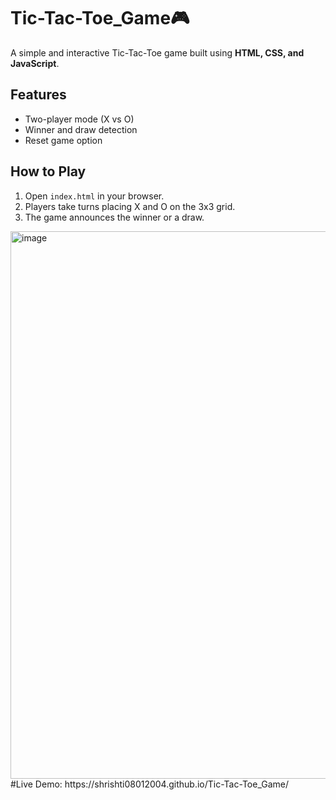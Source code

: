 # Tic-Tac-Toe_Game🎮

A simple and interactive Tic-Tac-Toe game built using **HTML, CSS, and JavaScript**.

## Features
- Two-player mode (X vs O)
- Winner and draw detection
- Reset game option

## How to Play
1. Open `index.html` in your browser.
2. Players take turns placing X and O on the 3x3 grid.
3. The game announces the winner or a draw.
<img width="1463" height="876" alt="image" src="https://github.com/user-attachments/assets/228be9e2-1a94-4c8a-804f-ca999f9ad4d9" />
#Live Demo: https://shrishti08012004.github.io/Tic-Tac-Toe_Game/
